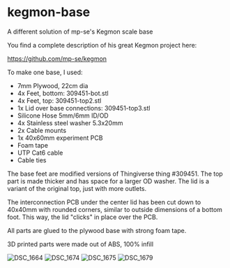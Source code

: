 # kegmon-base
A different solution of mp-se's Kegmon scale base

You find a complete description of his great Kegmon project here:

https://github.com/mp-se/kegmon


To make one base, I used:
* 7mm Plywood, 22cm dia
* 4x Feet, bottom: 309451-bot.stl
* 4x Feet, top: 309451-top2.stl
* 1x Lid over base connections: 309451-top3.stl
* Silicone Hose 5mm/6mm ID/OD
* 4x Stainless steel washer 5.3x20mm
* 2x Cable mounts
* 1x 40x60mm experiment PCB
* Foam tape
* UTP Cat6 cable
* Cable ties

The base feet are modified versions of Thingiverse thing #309451.
The top part is made thicker and has space for a larger OD washer.
The lid is a variant of the original top, just with more outlets.

The interconnection PCB under the center lid has been cut down to 40x40mm
with rounded corners, similar to outside dimensions of a bottom foot.
This way, the lid "clicks" in place over the PCB.

All parts are glued to the plywood base with strong foam tape.

3D printed parts were made out of ABS, 100% infill

![DSC_1664](https://user-images.githubusercontent.com/52971840/226113699-0609ebd8-5c12-4031-9236-070fe1dd0732.JPG)
![DSC_1674](https://user-images.githubusercontent.com/52971840/226113717-b9b7dac4-8ddb-487b-a846-093cbe245e45.JPG)
![DSC_1675](https://user-images.githubusercontent.com/52971840/226113743-b880a03c-a186-4aac-8401-90d6e67e5018.JPG)
![DSC_1679](https://user-images.githubusercontent.com/52971840/226113765-c36e6590-0496-4b6d-a6f4-f1b24e832f50.JPG)
